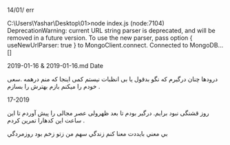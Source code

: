 

14/01/
err

C:\Users\Yashar\Desktop\01>node index.js
(node:7104) DeprecationWarning: current URL string parser is deprecated, and will be removed in a future version. To use the new parser, pass option { useNewUrlParser: true } to MongoClient.connect.
Connected to MongoDB...
[]

2019-01-16 & 2019-01-16.md Date 

درودها چنان درگیرم که نگو بدقول یا بی انظبات نیستم کمی اینجا که منم درهمه .سعی خودم را  میکنم بازم بهترش را بسازم .


17-2019

روز قشنگی نبود برایم. درگیر بودم تا بعد ظهرولی عصر مجالی را پیش آوردم تا این ساعت این کدهارا تمرین کردم .


بي معني بايددت معنا کنم زندگي
سهم من زتو زخم بود روزمردگي
